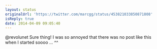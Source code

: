 ```yaml
---
layout: status
originalUrl: 'https://twitter.com/marcgg/status/453821033850871808'
isReply: true
date: 2014-04-09 09:05:40
---
```


@revolunet Sure thing! I was so annoyed that there was no post like this when I started soooo … ^^
